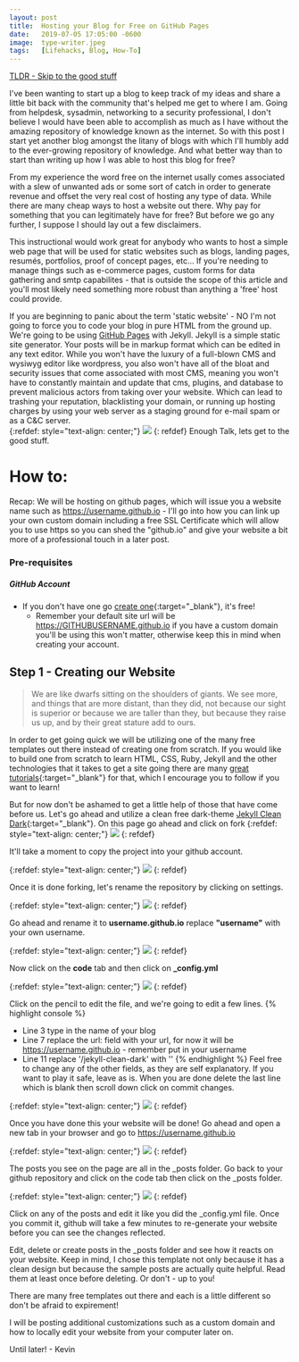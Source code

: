 ```yaml
---
layout: post
title:  Hosting your Blog for Free on GitHub Pages
date:   2019-07-05 17:05:00 -0600
image:  type-writer.jpeg
tags:   [Lifehacks, Blog, How-To]
---
```


<a href='#how-to'>TLDR - Skip to the good stuff</a>

I've been wanting to start up a blog to keep track of my ideas and share a little bit back with the community that's helped me get to where I am. Going from helpdesk, sysadmin, networking to a security professional, I don't believe I would have been able to accomplish as much as I have without the amazing repository of knowledge known as the internet. So with this post I start yet another blog amongst the litany of blogs with which I'll humbly add to the ever-growing repository of knowledge. And what better way than to start than writing up how I was able to host this blog for free?

From my experience the word free on the internet usally comes associated with a slew of unwanted ads or some sort of catch in order to generate revenue and offset the very real cost of hosting any type of data. While there are many cheap ways to host a website out there. Why pay for something that you can legitimately have for free? But before we go any further, I suppose I should lay out a few disclaimers. 

This instructional would work great for anybody who wants to host a simple web page that will be used for static websites such as blogs, landing pages, resumés, portfolios, proof of concept pages, etc... If you're needing to manage things such as e-commerce pages, custom forms for data gathering and smtp capabilites - that is outside the scope of this article and you'll most likely need something more robust than anything a 'free' host could provide. 

If you are beginning to panic about the term 'static website' - NO I'm not going to force you to code your blog in pure HTML from the ground up. We're going to be using <a href="https://pages.github.com/">GitHub Pages</a> with Jekyll. Jekyll is a simple static site generator. Your posts will be in markup format which can be edited in any text editor. While you won't have the luxury of a full-blown CMS and wysiwyg editor like wordpress, you also won't have all of the bloat and security issues that come associated with most CMS, meaning you won't have to constantly maintain and update that cms, plugins, and database to prevent malicious actors from taking over your website. Which can lead to trashing your reputation, blacklisting your domain, or running up hosting charges by using your web server as a staging ground for e-mail spam or as a C&C server.   
{:refdef: style="text-align: center;"}
![]({{site.baseurl}}/img/blog.jpg)
{: refdef}
Enough Talk, lets get to the good stuff. 

# How to: 
Recap: We will be hosting on github pages, which will issue you a website name such as https://username.github.io - I'll go into how you can link up your own custom domain including a free SSL Certificate which will allow you to use https so you can shed the "github.io" and give your website a bit more of a professional touch in a later post. 

### Pre-requisites
##### GitHub Account
* If you don't have one go [create one](https://github.com/join){:target="_blank"}, it's free!
	* Remember your default site url will be <div style="display: inline">https://GITHUBUSERNAME.github.io</div> if you have a custom domain you'll be using this won't matter, otherwise keep this in mind when creating your account. 

## Step 1 - Creating our Website
> We are like dwarfs sitting on the shoulders of giants. We see more, and things that are more distant, than they did, not because our sight is superior or because we are taller than they, but because they raise us up, and by their great stature add to ours.

In order to get going quick we will be utilizing one of the many free templates out there instead of creating one from scratch. If you would like to build one from scratch to learn HTML, CSS, Ruby, Jekyll and the other technologies that it takes to get a site going there are many [great tutorials](http://jmcglone.com/guides/github-pages/){:target="_blank"} for that, which I encourage you to follow if you want to learn! 

But for now don't be ashamed to get a little help of those that have come before us. Let's go ahead and utilize a clean free dark-theme [Jekyll Clean Dark](https://github.com/streetturtle/jekyll-clean-dark){:target="_blank"}. 
On this page go ahead and click on fork
{:refdef: style="text-align: center;"}
![]({{site.baseurl}}/img/free-blog/fork-it.png)
{: refdef}

It'll take a moment to copy the project into your github account. 

{:refdef: style="text-align: center;"}
![]({{site.baseurl}}/img/free-blog/forking.png)
{: refdef}

Once it is done forking, let's rename the repository by clicking on settings. 

{:refdef: style="text-align: center;"}
![]({{site.baseurl}}/img/free-blog/settings.png)
{: refdef}

Go ahead and rename it to **username.github.io** replace **"username"** with your own username. 

{:refdef: style="text-align: center;"}
![]({{site.baseurl}}/img/free-blog/code-configyml.png)
{: refdef}

Now click on the **code** tab and then click on **_config.yml** 

{:refdef: style="text-align: center;"}
![]({{site.baseurl}}/img/free-blog/edit.png)
{: refdef}

Click on the pencil to edit the file, and we're going to edit a few lines. 
{% highlight console %}
* Line 3 type in the name of your blog 
* Line 7 replace the url: field with your url, for now it will be https://username.github.io - remember put in your username
* Line 11 replace '/jekyll-clean-dark' with ''
{% endhighlight %}
Feel free to change any of the other fields, as they are self explanatory. If you want to play it safe, leave as is. 
When you are done delete the last line which is blank then scroll down click on commit changes. 

{:refdef: style="text-align: center;"}
![]({{site.baseurl}}/img/free-blog/commit.png)
{: refdef}

Once you have done this your website will be done! Go ahead and open a new tab in your browser and go to https://username.github.io

{:refdef: style="text-align: center;"}
![]({{site.baseurl}}/img/free-blog/blog_example.png)
{: refdef}

The posts you see on the page are all in the _posts folder. Go back to your github repository and click on the code tab then click on the _posts folder. 

{:refdef: style="text-align: center;"}
![]({{site.baseurl}}/img/free-blog/posts.png)
{: refdef}

Click on any of the posts and edit it like you did the _config.yml file. Once you commit it, github will take a few minutes to re-generate your website before you can see the changes reflected.

Edit, delete or create posts in the _posts folder and see how it reacts on your website. Keep in mind, I chose this template not only because it has a clean design but because the sample posts are actually quite helpful. Read them at least once before deleting. Or don't - up to you!

There are many free templates out there and each is a little different so don't be afraid to expirement!

I will be posting additional customizations such as a custom domain and how to locally edit your website from your computer later on. 

Until later! - Kevin